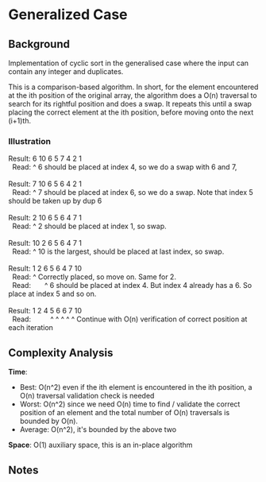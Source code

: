 # Generalized Case

## Background

Implementation of cyclic sort in the generalised case where the input can contain any integer and duplicates.

This is a comparison-based algorithm. In short, for the element encountered at the ith position of the original array,
the algorithm does a O(n) traversal to search for its rightful position and does a swap. It repeats this until a swap
placing the correct element at the ith position, before moving onto the next (i+1)th.

### Illustration

Result:  6 10 6 5 7 4 2 1  <br> &nbsp;
Read:  ^ 6 should be placed at index 4, so we do a swap with 6 and 7,  <br><br>
Result:  7 10 6 5 6 4 2 1  <br> &nbsp;
Read:  ^ 7 should be placed at index 6, so we do a swap. Note that index 5 should be taken up by dup 6 <br><br>
Result:  2 10 6 5 6 4 7 1  <br> &nbsp;
Read:  ^ 2 should be placed at index 1, so swap. <br><br>
Result:  10 2 6 5 6 4 7 1  <br> &nbsp;
Read:  ^ 10 is the largest, should be placed at last index, so swap. <br><br>
Result:   1 2 6 5 6 4 7 10  <br> &nbsp;
Read:   ^ Correctly placed, so move on. Same for 2.  <br> &nbsp;
Read: &nbsp;&nbsp;&nbsp;&nbsp;&nbsp;
^ 6 should be placed at index 4. But index 4 already has a 6. So place at index 5 and so on.  <br><br>
Result:   1 2 4 5 6 6 7 10  <br> &nbsp;
Read: &nbsp;&nbsp;&nbsp;&nbsp;&nbsp;&nbsp;&nbsp;&nbsp;
^ ^ ^ ^ ^ Continue with O(n) verification of correct position at each iteration

## Complexity Analysis

**Time**:

- Best: O(n^2) even if the ith element is encountered in the ith position, a O(n) traversal validation check is needed
- Worst: O(n^2) since we need O(n) time to find / validate the correct position of an element and
  the total number of O(n) traversals is bounded by O(n).
- Average: O(n^2), it's bounded by the above two

**Space**: O(1) auxiliary space, this is an in-place algorithm

## Notes